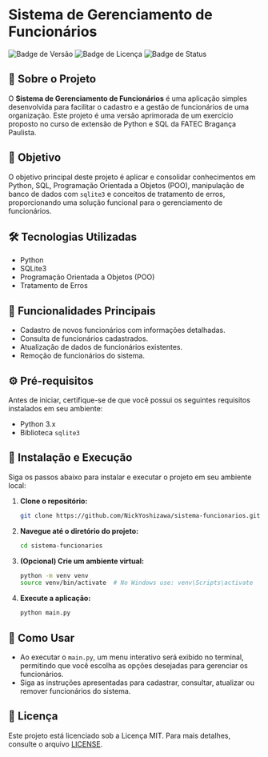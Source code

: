 
# Sistema de Gerenciamento de Funcionários

![Badge de Versão](https://img.shields.io/badge/vers%C3%A3o-1.0-blue)
![Badge de Licença](https://img.shields.io/badge/licen%C3%A7a-MIT-green)
![Badge de Status](https://img.shields.io/badge/status-conclu%C3%ADdo-brightgreen)

## 📌 Sobre o Projeto

O **Sistema de Gerenciamento de Funcionários** é uma aplicação simples desenvolvida para facilitar o cadastro e a gestão de funcionários de uma organização. Este projeto é uma versão aprimorada de um exercício proposto no curso de extensão de Python e SQL da FATEC Bragança Paulista.

## 🎯 Objetivo

O objetivo principal deste projeto é aplicar e consolidar conhecimentos em Python, SQL, Programação Orientada a Objetos (POO), manipulação de banco de dados com `sqlite3` e conceitos de tratamento de erros, proporcionando uma solução funcional para o gerenciamento de funcionários.

## 🛠️ Tecnologias Utilizadas

- Python
- SQLite3
- Programação Orientada a Objetos (POO)
- Tratamento de Erros

## 🧰 Funcionalidades Principais

- Cadastro de novos funcionários com informações detalhadas.
- Consulta de funcionários cadastrados.
- Atualização de dados de funcionários existentes.
- Remoção de funcionários do sistema.

## ⚙ Pré-requisitos

Antes de iniciar, certifique-se de que você possui os seguintes requisitos instalados em seu ambiente:

- Python 3.x
- Biblioteca `sqlite3`

## 🚀 Instalação e Execução

Siga os passos abaixo para instalar e executar o projeto em seu ambiente local:

1. **Clone o repositório:**

   ```bash
   git clone https://github.com/NickYoshizawa/sistema-funcionarios.git
   ```

2. **Navegue até o diretório do projeto:**

   ```bash
   cd sistema-funcionarios
   ```

3. **(Opcional) Crie um ambiente virtual:**

   ```bash
   python -m venv venv
   source venv/bin/activate  # No Windows use: venv\Scripts\activate
   ```

4. **Execute a aplicação:**

   ```bash
   python main.py
   ```

## 🚀 Como Usar

- Ao executar o `main.py`, um menu interativo será exibido no terminal, permitindo que você escolha as opções desejadas para gerenciar os funcionários.
- Siga as instruções apresentadas para cadastrar, consultar, atualizar ou remover funcionários do sistema.

## 📜 Licença

Este projeto está licenciado sob a Licença MIT. Para mais detalhes, consulte o arquivo [LICENSE](LICENSE).